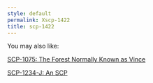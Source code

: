 ```yaml
---
style: default
permalink: Xscp-1422
title: scp-1422
---
```

You may also like:

[SCP-1075: The Forest Normally Known as Vince](http://scp-wiki.net/scp-1075)

[SCP-1234-J: An SCP](http://scp-wiki.net/scp-1234-j)
